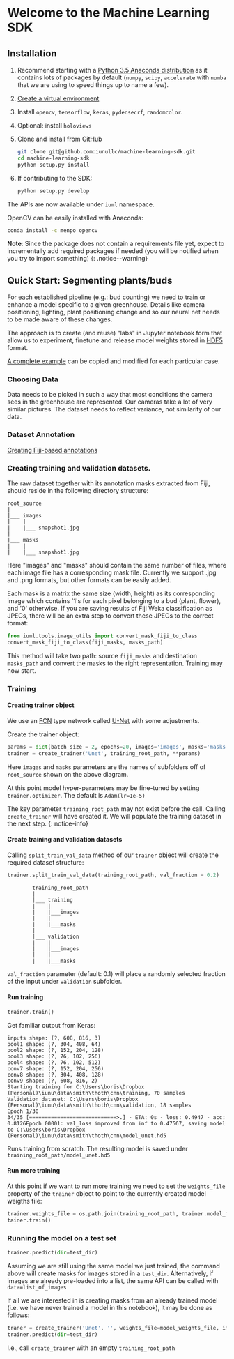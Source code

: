 # Welcome to the Machine Learning SDK

## Installation

1. Recommend starting with a [Python 3.5 Anaconda distribution](https://www.anaconda.com/download/) as it contains lots of packages by default (`numpy`, `scipy`, `accelerate` with `numba` that we are using to speed things up to name a few).

2. [Create a virtual environment](https://conda.io/docs/user-guide/tasks/manage-environments.html)

3. Install `opencv`, `tensorflow`, `keras`, `pydensecrf`, `randomcolor`.

4. Optional: install `holoviews`

5. Clone and install from GitHub
    ```bash
    git clone git@github.com:iunullc/machine-learning-sdk.git
    cd machine-learning-sdk
    python setup.py install
    ```
6. If contributing to the SDK:
    ```bash
    python setup.py develop
    ```
The APIs are now available under ```iuml``` namespace.

OpenCV can be easily installed with Anaconda:

```bash
conda install -c menpo opencv
```

**Note**: Since the package does not contain a requirements file yet, expect to incrementally add required packages if needed (you will be notified when you try to import something)
{: .notice--warning}

## Quick Start: Segmenting plants/buds

For each established pipeline (e.g.: bud counting) we need to train or enhance a model specific to a given greenhouse. Details like camera positioning, lighting, plant positioning change and so our neural net needs to be made aware of these changes.

The approach is to create (and reuse) "labs" in Jupyter notebook form that allow us to experiment, finetune and release model weights stored in [HDF5](https://support.hdfgroup.org/HDF5/whatishdf5.html) format.

[A complete example](https://github.com/iunullc/machine-learning-sdk/blob/master/Notebooks/Smith/Smith%20Plants%20Counting%20Experiments.ipynb) can be copied and modified for each particular case.

### Choosing Data

Data needs to be picked in such a way that most conditions the camera sees in the greenhouse are represented. Our cameras take a lot of very similar pictures. The dataset needs to reflect variance, not similarity of our data.

### Dataset Annotation

[Creating Fiji-based annotations]()

### Creating training and validation datasets.

The raw dataset together with its annotation masks extracted from Fiji, should reside in the following directory structure:

```
root_source
|
|___ images
|    |
|    |___ snapshot1.jpg
|
|___ masks
|    |
|    |___ snapshot1.jpg
```

Here "images" and "masks" should contain the same number of files, where each image file has a corresponding mask file. Currently we support .jpg and .png formats, but other formats can be easily added.

Each mask is a matrix the same size (width, height) as its corresponding image which contains '1's for each pixel belonging to a bud (plant, flower), and '0' otherwise. If you are saving results of Fiji Weka classification as JPEGs, there will be an extra step to convert these JPEGs to the correct format:

```python
from iuml.tools.image_utils import convert_mask_fiji_to_class
convert_mask_fiji_to_class(fiji_masks, masks_path)
```

This method will take two path: source ```fiji_masks``` and destination ```masks_path``` and convert the masks to the right representation. Training may now start.

### Training

#### Creating trainer object

We use an [FCN](https://people.eecs.berkeley.edu/~jonlong/long_shelhamer_fcn.pdf) type network called [U-Net](https://arxiv.org/abs/1505.04597) with some adjustments.

Create the trainer object:

```python
params = dict(batch_size = 2, epochs=20, images='images', masks='masks', image_shape=(816, 608))
trainer = create_trainer('Unet', training_root_path, **params)
```

Here `images` and `masks` parameters are the names of subfolders off of `root_source` shown on the above diagram.

At this point model hyper-parameters may be fine-tuned by setting ```trainer.optimizer```. The default is  `Adam(lr=1e-5)`

The key parameter `training_root_path` may not exist before the call. Calling `create_trainer` will have created it. We will populate the training dataset in the next step.
{: notice-info}

#### Create training and validation datasets

Calling `split_train_val_data` method of our `trainer` object will create the required dataset structure:

```python
trainer.split_train_val_data(training_root_path, val_fraction = 0.2)
```

```
        training_root_path
        |
        |___ training
        |    |
        |    |___images
        |    |
        |    |___masks
        |
        |___ validation
        |    |
        |    |___images
        |    |
        |    |___masks

```

`val_fraction` parameter (default: 0.1) will place a randomly selected fraction of the input under `validation` subfolder.

#### Run training

```python
trainer.train()
```
Get familiar output from Keras:

```
inputs shape: (?, 608, 816, 3)
pool1 shape: (?, 304, 408, 64)
pool2 shape: (?, 152, 204, 128)
pool3 shape: (?, 76, 102, 256)
pool4 shape: (?, 76, 102, 512)
conv7 shape: (?, 152, 204, 256)
conv8 shape: (?, 304, 408, 128)
conv9 shape: (?, 608, 816, 2)
Starting training for C:\Users\boris\Dropbox (Personal)\iunu\data\smith\thoth\cnn\training, 70 samples
Validation dataset: C:\Users\boris\Dropbox (Personal)\iunu\data\smith\thoth\cnn\validation, 18 samples
Epoch 1/30
34/35 [============================>.] - ETA: 0s - loss: 0.4947 - acc: 0.8126Epoch 00001: val_loss improved from inf to 0.47567, saving model to C:\Users\boris\Dropbox (Personal)\iunu\data\smith\thoth\cnn\model_unet.hd5
```
Runs training from scratch.
The resulting model is saved under `training_root_path/model_unet.hd5`

#### Run more training

At this point if we want to run more training we need to set the `weights_file` property of the `trainer` object to point to the currently created model weigths file:

```python
trainer.weights_file = os.path.join(training_root_path, trainer.model_file_name)
tainer.train()
```

### Running the model on a test set

```python
trainer.predict(dir=test_dir)
```

Assuming we are still using the same model we just trained, the command above will create masks for images stored in a ```test_dir```. Alternatively, if images are already pre-loaded into a list, the same API can be called with ```data=list_of_images```

If all we are interested in is creating masks from an already trained model (i.e. we have never trained a model in this notebook), it may be done as follows:

```python
traner = create_trainer('Unet', '', weights_file=model_weights_file, image_shape=(816, 608), n_classes = 2)
trainer.predict(dir=test_dir)
```

I.e., call `create_trainer` with an empty `training_root_path`
